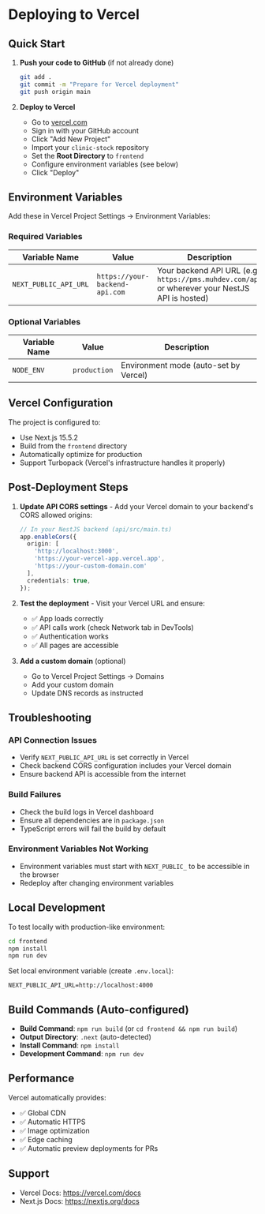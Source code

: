 # Deploying to Vercel

## Quick Start

1. **Push your code to GitHub** (if not already done)
   ```bash
   git add .
   git commit -m "Prepare for Vercel deployment"
   git push origin main
   ```

2. **Deploy to Vercel**
   - Go to [vercel.com](https://vercel.com)
   - Sign in with your GitHub account
   - Click "Add New Project"
   - Import your `clinic-stock` repository
   - Set the **Root Directory** to `frontend`
   - Configure environment variables (see below)
   - Click "Deploy"

## Environment Variables

Add these in Vercel Project Settings → Environment Variables:

### Required Variables

| Variable Name | Value | Description |
|--------------|-------|-------------|
| `NEXT_PUBLIC_API_URL` | `https://your-backend-api.com` | Your backend API URL (e.g., `https://pms.muhdev.com/api` or wherever your NestJS API is hosted) |

### Optional Variables

| Variable Name | Value | Description |
|--------------|-------|-------------|
| `NODE_ENV` | `production` | Environment mode (auto-set by Vercel) |

## Vercel Configuration

The project is configured to:
- Use Next.js 15.5.2
- Build from the `frontend` directory
- Automatically optimize for production
- Support Turbopack (Vercel's infrastructure handles it properly)

## Post-Deployment Steps

1. **Update API CORS settings** - Add your Vercel domain to your backend's CORS allowed origins:
   ```typescript
   // In your NestJS backend (api/src/main.ts)
   app.enableCors({
     origin: [
       'http://localhost:3000',
       'https://your-vercel-app.vercel.app',
       'https://your-custom-domain.com'
     ],
     credentials: true,
   });
   ```

2. **Test the deployment** - Visit your Vercel URL and ensure:
   - ✅ App loads correctly
   - ✅ API calls work (check Network tab in DevTools)
   - ✅ Authentication works
   - ✅ All pages are accessible

3. **Add a custom domain** (optional)
   - Go to Vercel Project Settings → Domains
   - Add your custom domain
   - Update DNS records as instructed

## Troubleshooting

### API Connection Issues
- Verify `NEXT_PUBLIC_API_URL` is set correctly in Vercel
- Check backend CORS configuration includes your Vercel domain
- Ensure backend API is accessible from the internet

### Build Failures
- Check the build logs in Vercel dashboard
- Ensure all dependencies are in `package.json`
- TypeScript errors will fail the build by default

### Environment Variables Not Working
- Environment variables must start with `NEXT_PUBLIC_` to be accessible in the browser
- Redeploy after changing environment variables

## Local Development

To test locally with production-like environment:

```bash
cd frontend
npm install
npm run dev
```

Set local environment variable (create `.env.local`):
```
NEXT_PUBLIC_API_URL=http://localhost:4000
```

## Build Commands (Auto-configured)

- **Build Command**: `npm run build` (or `cd frontend && npm run build`)
- **Output Directory**: `.next` (auto-detected)
- **Install Command**: `npm install`
- **Development Command**: `npm run dev`

## Performance

Vercel automatically provides:
- ✅ Global CDN
- ✅ Automatic HTTPS
- ✅ Image optimization
- ✅ Edge caching
- ✅ Automatic preview deployments for PRs

## Support

- Vercel Docs: https://vercel.com/docs
- Next.js Docs: https://nextjs.org/docs


